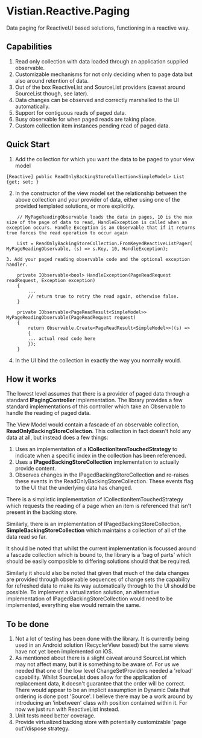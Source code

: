 ﻿# Vistian.Reactive.Paging

Data paging for ReactiveUI based solutions, functioning in a reactive way.

## Capabilities

1. Read only collection with data loaded through an application supplied  observable.
2. Customizable mechanisms for not only deciding when to page data but also around retention of data.
3. Out of the box ReactiveList and SourceList providers (caveat around SourceList though, see later).
4. Data changes can be observed and correctly marshalled to the UI automatically.
5. Support for contiguous reads of paged data.
6. Busy observable for when paged reads are taking place.
7. Custom collection item instances pending read of paged data.

## Quick Start

1. Add the collection for which you want the data to be paged to your view model

`[Reactive]
public ReadOnlyBackingStoreCollection<SimpleModel> List {get; set; }`

2. In the constructor of the view model set the relationship between the above collection and your provider of data, either using one of the provided templated solutions, or more explicitly.

```
    // MyPageReadingObservable loads the data in pages, 10 is the max size of the page of data to read, HandleException is called when an exception occurs. Handle Exception is an Observable that if it returns true forces the read operation to occur again

    List = ReadOnlyBackingStoreCollection.FromKeyedReactiveListPager( MyPageReadingObservable, (s) => s.Key, 10, HandleException); 
```

    3. Add your paged reading observable code and the optional exception handler.
```
    private IObservable<bool> HandleException(PageReadRequest readRequest, Exception exception)
    {
        ...
        // return true to retry the read again, otherwise false.
    }

    private IObservable<PageReadResult<SimpleModel>> MyPageReadingObservable(PageReadRequest request)
    {
        return Observable.Create<PageReadResult<SimpleModel>>((s) =>
        {
        ... actual read code here
        });
    }
```

4. In the UI bind the collection in exactly the way you normally would.


## How it works

The lowest level assumes that there is a provider of paged data through a standard **IPagingController** implementation. The library provides a few standard implementations of this controller which take an Observable to handle the reading of paged data.

The View Model would contain a fascade of an observable collection, **ReadOnlyBackingStoreCollection**. This collection in fact doesn't hold any data at all, but instead does a few things:
1. Uses an implementation of a **ICollectionItemTouchedStrategy** to indicate  when a specific index in the collection has been referenced.
2. Uses a **IPagedBackingStoreCollection** implementation to actually provide content.
3. Observes changes in the IPagedBackingStoreCollection and re-raises these events in the ReadOnlyBackingStoreCollection. These events flag to the UI that the underlying data has changed.


There is a simplistic implementation of ICollectionItemTouchedStrategy which requests the reading of a page when an item is referenced that isn't present in the backing store.

Similarly, there is an implementation of IPagedBackingStoreCollection, **SimpleBackingStoreCollection** which maintains a collection of all of the data read so far.

It should be noted that whilst the current implementation is focussed around a fascade collection which is bound to, the library is a 'bag of parts' which should be easily composible to differing solutions should that be required.

Similarly it should also be noted that given that much of the data changes are provided through observable sequences of change sets the capability for refreshed data to make its way automatically through to the UI should be possible.
To implement a virtualization solution, an alternative implementation of IPagedBackingStoreCollection would need to be implemented, everything else would remain the same.

## To be done

1. Not a lot of testing has been done with the library. It is currently being used in an Android solution (RecyclerView based) but the same views have not yet been implemented on iOS.
2. As mentioned about there is a slight caveat around SourceList which may not affect many, but it is something to be aware of. For us we needed that one of the low level ChangeSetProviders needed a 'reload' capability. Whilst SourceList does allow for the application of replacement data, it doesn't guarantee that the order will be correct. There would appear to be an implicit assumption in Dynamic Data that ordering is done post 'Source'. I believe there may be a work around by introducing an 'inbetween' class with position contained within it.  For now we just run with ReactiveList instead.
3. Unit tests need better coverage.
4. Provide virtualized backing store with potentially customizable 'page out'/dispose strategy.
